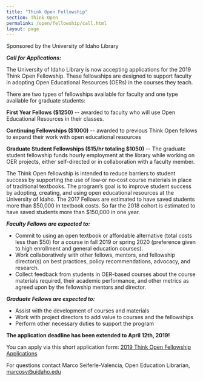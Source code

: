 ```yaml
---
title: "Think Open Fellowship"
section: Think Open
permalink: /open/fellowship/call.html
layout: page
---
```


Sponsored by the University of Idaho Library

**_Call for Applications:_**

The University of Idaho Library is now accepting applications for the 2019 Think Open Fellowship. These fellowships are designed to support faculty in adopting Open Educational Resources (OERs) in the courses they teach.

There are two types of fellowships available for faculty and one type available for graduate students:

**First Year Fellows ($1250)** -- awarded to faculty who will use Open Educational Resources in their classes.

**Continuing Fellowships ($1000)** -- awarded to previous Think Open fellows to expand their work with open educational resources

**Graduate Student Fellowships ($15/hr totaling $1050)** -- The graduate student fellowship funds hourly employment at the library while working on OER projects, either self-directed or in collaboration with a faculty member.

The Think Open fellowship is intended to reduce barriers to student success by supporting the use of low‐or no‐cost course materials in place of traditional textbooks. The program’s goal is to improve student success by adopting, creating, and using open educational resources at the University of Idaho. The 2017 Fellows are estimated to have saved students more than $50,000 in textbook costs. So far the 2018 cohort is estimated to have saved students more than $150,000 in one year.

**_Faculty Fellows are expected to:_**

*   Commit to using an open textbook or affordable alternative (total costs less than $50) for a course in fall 2019 or spring 2020 (preference given to high enrollment and general education courses).
*   Work collaboratively with other fellows, mentors, and fellowship director(s) on best practices, policy recommendations, advocacy, and research.
*   Collect feedback from students in OER-based courses about the course materials required, their academic performance, and other metrics as agreed upon by the fellowship mentors and director.

**_Graduate Fellows are expected to:_**

*   Assist with the development of courses and materials
*   Work with project directors to add value to courses and the fellowships
*   Perform other necessary duties to support the program

**The application deadline has been extended to April 12th, 2019!**

You can apply via this short application form: [2019 Think Open Fellowship Applications](https://uidaho.co1.qualtrics.com/jfe/form/SV_e9DmRDSTI0pBrXD)

For questions contact Marco Seiferle-Valencia, Open Education Librarian, marcosv@uidaho.edu

